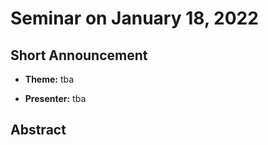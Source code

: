 # Seminar on January 18, 2022

## Short Announcement

* __Theme:__ tba

* __Presenter:__ tba

## Abstract
